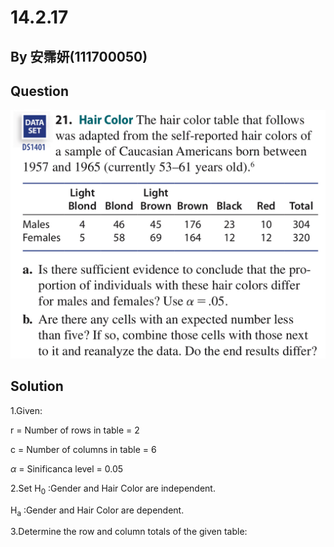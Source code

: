 # 14.2.17

## By 安霈妍(111700050)

## Question
![image](https://github.com/HWTeng-Course/202402-Statistics/blob/main/Images/14.3.21_1.jpg)

## Solution
1.Given:

r = Number of rows in table = 2

c = Number of columns in table = 6

$\alpha$ = Sinificanca level = 0.05


2.Set
H<sub>0</sub> :Gender and Hair Color are independent.

H<sub>a</sub> :Gender and Hair Color are dependent.


3.Determine the row and column totals of the given table:


